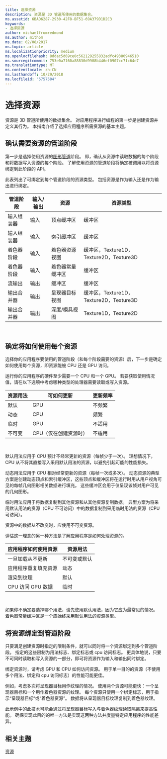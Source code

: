 ```yaml
---
title: 选择资源
description: 资源是 3D 管道所使用的数据集合。
ms.assetid: 6BAD6287-2930-42F8-BF51-69A379D1D2C3
keywords:
- 选择资源
author: michaelfromredmond
ms.author: mithom
ms.date: 02/08/2017
ms.topic: article
ms.localizationpriority: medium
ms.openlocfilehash: 8ddac5d69ce0c562129255832adfc49380946510
ms.sourcegitcommit: 753e0a7160a88830d9908b446ef0907cc71c64e7
ms.translationtype: MT
ms.contentlocale: zh-CN
ms.lasthandoff: 10/29/2018
ms.locfileid: "5757504"
---
```

# <a name="choosing-a-resource"></a>选择资源


资源是 3D 管道所使用的数据集合。 对应用程序进行编程的第一步是创建资源并定义其行为。 本指南介绍了选择应用程序所需资源的基本主题。

## <a name="span-ididentifybindingspanspan-ididentifybindingspanspan-ididentifybindingspanidentify-pipeline-stages-that-need-resources"></a><span id="Identify_Binding"></span><span id="identify_binding"></span><span id="IDENTIFY_BINDING"></span>确认需要资源的管道阶段


第一步是选择使用资源的[图形管道](graphics-pipeline.md)阶段。 即，确认从资源中读取数据的每个阶段和将数据写入资源的每个阶段。 了解使用资源的管道阶段将确定被调用以将资源绑定到此阶段的 API。

此表列出了可绑定到每个管道阶段的资源类型。 包括资源是作为输入还是作为输出进行绑定。

| 管道阶段  | 输入/输出 | 资源               | 资源类型                           |
|-----------------|--------|------------------------|-----------------------------------------|
| 输入组装器 | 输入     | 顶点缓冲区          | 缓冲区                                  |
| 输入组装器 | 输入     | 索引缓冲区           | 缓冲区                                  |
| 着色器阶段   | 输入     | 着色器资源视图    | 缓冲区，Texture1D，Texture2D，Texture3D |
| 着色器阶段   | 输入     | 着色器常量缓冲区 | 缓冲区                                  |
| 流输出   | 输出    | 缓冲区                 | 缓冲区                                  |
| 输出合并器   | 输出    | 呈现器目标视图     | 缓冲区，Texture1D，Texture2D，Texture3D |
| 输出合并器   | 输出    | 深度/模具视图     | Texture1D，Texture2D                    |

 

## <a name="span-ididentifyusagespanspan-ididentifyusagespanspan-ididentifyusagespanidentify-how-each-resource-will-be-used"></a><span id="Identify_Usage"></span><span id="identify_usage"></span><span id="IDENTIFY_USAGE"></span>确定将如何使用每个资源


选择你的应用程序要使用的管道阶段（和每个阶段需要的资源）后，下一步是确定如何使用每个资源，即资源能被 CPU 还是 GPU 访问。

运行你的应用程序的硬件至少需要一个 CPU 和一个 GPU。 若要获取使用情况值，请在以下选项中考虑哪种类型的处理器需要读取或写入资源。

| 资源用法 | 可如何更新                    | 更新频率 |
|----------------|--------------------------------------|---------------------|
| 默认        | GPU                                  | 不频繁        |
| 动态        | CPU                                  | 频繁          |
| 临时        | GPU                                  | 不适用                 |
| 不可变      | CPU（仅在创建资源时） | 不适用                 |

 

默认用法应用于 CPU 预计不经常更新的资源（每帧少于一次）。 理想情况下，CPU 从不将其直接写入采用默认用法的资源，以避免引起可能的性能损失。

动态用法应用于 CPU 相对经常更新的资源（每帧一次或多次）。 动态资源的典型方案是创建动态顶点和索引缓冲区，这些顶点和缓冲区将在运行时用从用户视角可见的每帧几何图形相关数据进行填充。 这些缓冲区会用于仅呈现该帧对用户可见的几何图形。

临时用法应用于将数据复制到其他资源和从其他资源复制数据。 典型方案为将采用默认用法的资源（CPU 不可访问）中的数据复制到采用临时用法的资源（CPU 可访问）。

资源中的数据从不改变时，应使用不可变资源。

评估这一理念的另一种方法是了解应用程序是如何处理资源的。

| 应用程序如何使用资源     | 资源用法       |
|---------------------------------------|----------------------|
| 一旦加载从不更新            | 不可变或默认 |
| 应用程序重复填充资源 | 动态              |
| 渲染到纹理                     | 默认              |
| CPU 访问 GPU 数据                | 临时              |

 

如果你不确定要选择哪个用法，请先使用默认用法，因为它应为最常见的情况。 着色器常量缓冲区是一个应始终采用默认用法的资源类型。

## <a name="span-idresourcetypesandpipelinestagesspanspan-idresourcetypesandpipelinestagesspanspan-idresourcetypesandpipelinestagesspanbinding-resources-to-pipeline-stages"></a><span id="Resource_Types_and_Pipeline_stages"></span><span id="resource_types_and_pipeline_stages"></span><span id="RESOURCE_TYPES_AND_PIPELINE_STAGES"></span>将资源绑定到管道阶段


只要满足创建资源时指定的限制条件，就可以同时将一个资源绑定到多个管道阶段。 指定的这些限制为用法标志、绑定标志或 cpu 访问标志。 更具体地说，只要不可同时读取和写入资源的一部分，即可将资源作为输入和输出同时绑定。

绑定资源时，请考虑 GPU 和 CPU 如何访问资源。 用于单一目的的资源（不使用多个用法、绑定和 cpu 访问标志）的性能可能更佳。

例如，考虑多次将呈现器目标用作纹理的情况。 使用两个资源可能更快：一个呈现器目标和一个用作着色器资源的纹理。 每个资源只使用一个绑定标志，用于指示“呈现器目标”或“着色器资源”。 数据将从呈现器目标纹理复制到着色器纹理。

此示例中的此技术可能会通过将呈现器目标写入与着色器纹理读取隔离来提高性能。 确保实现此目的的唯一方法是实现这两种方法并度量特定应用程序的性能差异。

## <a name="span-idrelated-topicsspanrelated-topics"></a><span id="related-topics"></span>相关主题


[资源](resources.md)

 

 




